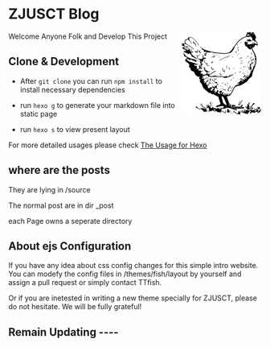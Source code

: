 # ZJUSCT Blog

<img align="right" width="159px" src="https://raw.githubusercontent.com/fish98/fish98.github.io/master/2018/05/17/stack/thumbnail.png">

Welcome Anyone Folk and Develop This Project

## Clone & Development

+ After `git clone` you can run `npm install` to install necessary dependencies

+ run `hexo g` to generate your markdown file into static page

+ run `hexo s` to view present layout

For more detailed usages please check [The Usage for Hexo](https://hexo.io/zh-cn/docs/index.html)

## where are the posts

They are lying in /source

The normal post are in dir _post

each Page owns a seperate directory

## About ejs Configuration

If you have any idea about css config changes for this simple intro website. You can modefy the config files in /themes/fish/layout by yourself and assign a pull request or simply contact TTfish.

Or if you are inetested in writing a new theme specially for ZJUSCT, please do not hesitate. We will be fully grateful!

## Remain Updating ----



